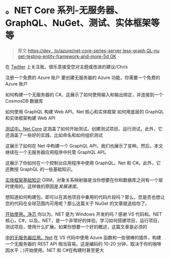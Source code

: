 # 。NET Core 系列-无服务器、GraphQL、NuGet、测试、实体框架等等

> 原文:[https://dev . to/azure/net-core-series-server less-graph QL-nu get-testing-entity-framework-and-more-5d GK](https://dev.to/azure/net-core-series-serverless-graphql-nuget-testing-entity-framework-and-more-5dgk)

在 [Twitter](https://twitter.com/chris_noring) 上关注我，很乐意接受您对主题或改进的建议/Chris

注册一个免费的 Azure 账户
要创建无服务器的 Azure 功能，你需要一个免费的 Azure 账户

如何构建一个无服务器的 C#。这展示了如何使用输入和输出绑定，并连接到一个 CosmosDB 数据库

如何使用 GraphQL 构建 Web API。Net 核心和实体框架
如何用底层的 GraphQL 和实体框架构建 Web API

[测试中。Net Core](https://dev.to/dotnet/testing-in-net-core-ojh)
这涵盖了如何开始测试。创建测试项目，运行测试。此外，它还涵盖了一些好的实践，比如命名和如何组织测试

这展示了如何在 Net 中构建一个 GraphQL API，我们也展示了变种。然后，本文继续在一个无服务器应用程序中托管 GraphQL API。

这展示了你如何在一个控制台应用程序中使用 GraphQL。Net 和 C#。此外，它还教授 GraphQL 的一些基础知识。

[实体框架基础知识](https://dev.to/dotnet/how-you-can-use-an-orm-in-net-core-and-c-to-type-less-sql-starring-entity-framework-49ka)
ORM，对象关系映射器是当你想要在你和数据库之间有一个层时使用的。这样做的原因是*发展速度*。

想知道如何构建包，即可以在其他项目中重用的代码片段吗？那么，您是否也想让您的代码在全球范围内可用呢？那么这篇关于 NuGet 的文章就送给你了。

[开始使用。净芯](https://dev.to/azure/how-you-can-get-started-with-net-core-and-c-in-vs-code-30gc)
你以为。NET 是为 Windows 开发的吗？感谢 VS 代码和。NET 核心，C#，以及。NET，是一个非常好的体验。学习如何搭建项目，运行项目，测试项目，使用什么扩展。如果你想要一个好的概述，这篇文章是必须的

[中的无服务器应用。Net](https://dev.to/azure/how-you-can-create-a-serverless-api-in-c-and-net-1ie)
在 VS 代码中使用 Azure 函数和一些很棒的插件，构建一个无服务器的 REST API 相当容易。这是编码的 10-20 分钟，取决于你的咖啡因水平；)开始使用。NET 和 C#在构建时甚至更大